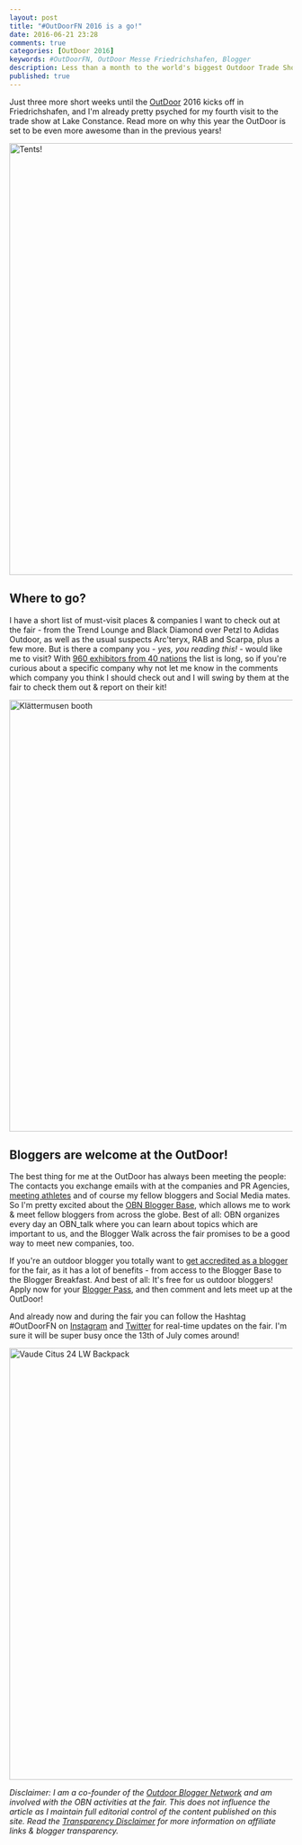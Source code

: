 ```yaml
---
layout: post
title: "#OutDoorFN 2016 is a go!"
date: 2016-06-21 23:28
comments: true
categories: [OutDoor 2016]
keywords: #OutDoorFN, OutDoor Messe Friedrichshafen, Blogger 
description: Less than a month to the world's biggest Outdoor Trade Show in Friedrichshafen - here's what's I'm planning to see and do!
published: true
---
```


Just three more short weeks until the [OutDoor](https://hikinginfinland.com/blog/categories/outdoor-fair-2015/) 2016 kicks off in Friedrichshafen, and I'm already pretty psyched for my fourth visit to the trade show at Lake Constance. Read more on why this year the OutDoor is set to be even more awesome than in the previous years!

<a data-flickr-embed="true"  href="https://www.flickr.com/photos/hendrikmorkel/20653293216/in/album-72157656356655229/" title="Tents!"><img src="https://c1.staticflickr.com/6/5678/20653293216_721f13d920_b.jpg" width="1024" height="768" alt="Tents!"></a><script async src="//embedr.flickr.com/assets/client-code.js" charset="utf-8"></script>

<!-- more -->

## Where to go?

I have a short list of must-visit places & companies I want to check out at the fair - from the Trend Lounge and Black Diamond over Petzl to Adidas Outdoor, as well as the usual suspects Arc'teryx, RAB and Scarpa, plus a few more. But is there a company you - *yes, you reading this!* - would like me to visit? With [960 exhibitors from 40 nations](http://www.outdoor-show.com/od-en/index-of-exhibitors/index.php?navid=538007229630) the list is long, so if you're curious about a specific company why not let me know in the comments which company you think I should check out and I will swing by them at the fair to check them out & report on their kit!

<a data-flickr-embed="true"  href="https://www.flickr.com/photos/hendrikmorkel/20670323912/in/album-72157656356655229/" title="Klättermusen booth"><img src="https://c1.staticflickr.com/1/758/20670323912_39e2265786_b.jpg" width="1024" height="768" alt="Klättermusen booth"></a><script async src="//embedr.flickr.com/assets/client-code.js" charset="utf-8"></script>

## Bloggers are welcome at the OutDoor!

The best thing for me at the OutDoor has always been meeting the people: The contacts you exchange emails with at the companies and PR Agencies, [meeting athletes](https://hikinginfinland.com/2013/08/ueli-steck-interview.html) and of course my fellow bloggers and Social Media mates. So I'm pretty excited about the [OBN Blogger Base](http://www.outdoor-show.com/od-en/the-outdoor/outdoor-blogger-base.php?navid=545263545263), which allows me to work & meet fellow bloggers from across the globe. Best of all: OBN organizes every day an OBN_talk where you can learn about topics which are important to us, and the Blogger Walk across the fair promises to be a good way to meet new companies, too. 

If you're an outdoor blogger you totally want to [get accredited as a blogger](http://www.outdoor-show.com/od-en/press/Blogger.php) for the fair, as it has a lot of benefits - from access to the Blogger Base to the Blogger Breakfast. And best of all: It's free for us outdoor bloggers! Apply now for your [Blogger Pass](http://www.outdoor-show.com/od-en/press/Blogger.php), and then comment and lets meet up at the OutDoor! 

And already now and during the fair you can follow the Hashtag #OutDoorFN on [Instagram](https://www.instagram.com/explore/tags/outdoorfn/) and [Twitter](https://twitter.com/hashtag/OutDoorFN) for real-time updates on the fair. I'm sure it will be super busy once the 13th of July comes around!

<a data-flickr-embed="true"  href="https://www.flickr.com/photos/hendrikmorkel/20516112978/in/album-72157656356655229/" title="Vaude Citus 24 LW Backpack"><img src="https://c3.staticflickr.com/6/5643/20516112978_a85234b05f_b.jpg" width="1024" height="768" alt="Vaude Citus 24 LW Backpack"></a><script async src="//embedr.flickr.com/assets/client-code.js" charset="utf-8"></script>

*Disclaimer: I am a co-founder of the [Outdoor Blogger Network](http://en.outdoor-blogger-network.com/?noredirect=en_US) and am involved with the OBN activities at the fair. This does not influence the article as I maintain full editorial control of the content published on this site. Read the [Transparency Disclaimer](https://hikinginfinland.com/about/) for more information on affiliate links & blogger transparency.*